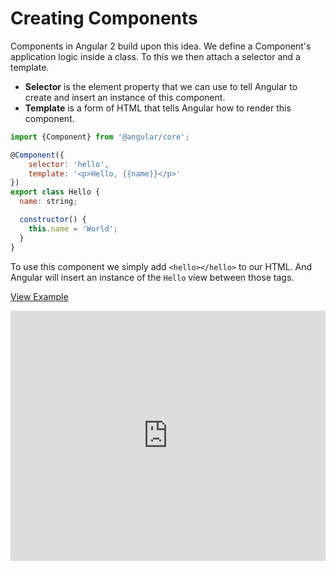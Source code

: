 # Creating Components

Components in Angular 2 build upon this idea. We define a Component's application logic inside a class. To this we then attach a selector and a template.

- **Selector** is the element property that we can use to tell Angular to create and insert an instance of this component.
- **Template** is a form of HTML that tells Angular how to render this component.

``` js
import {Component} from '@angular/core';

@Component({
	selector: 'hello',
	template: '<p>Hello, {{name}}</p>'
})
export class Hello {
  name: string;

  constructor() {
    this.name = 'World';
  }
}
```

To use this component we simply add `<hello></hello>` to our HTML. And Angular will insert an instance of the `Hello` view between those tags.

[View Example](http://plnkr.co/edit/t0qf2zbM5C42Ni44IYmY?p=preview)

<iframe class="no-pdf" style="width: 100%; height: 400px" src="http://embed.plnkr.co/t0qf2zbM5C42Ni44IYmY/" frameborder="0" allowfullscren="allowfullscren"></iframe>
